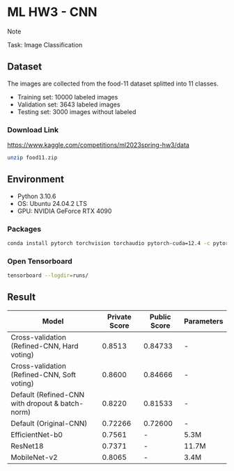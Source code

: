 # ML HW3 - CNN
> [!Note]
> Task: Image Classification

## Dataset
The images are collected from the food-11 dataset splitted into 11 classes.
- Training set: 10000 labeled images
- Validation set: 3643 labeled images
- Testing set: 3000 images without labeled

### Download Link
https://www.kaggle.com/competitions/ml2023spring-hw3/data
```bash
unzip food11.zip
```

## Environment
- Python 3.10.6
- OS: Ubuntu 24.04.2 LTS
- GPU: NVIDIA GeForce RTX 4090
### Packages
```bash
conda install pytorch torchvision torchaudio pytorch-cuda=12.4 -c pytorch -c nvidia scikit-learn
```
### Open Tensorboard
```bash
tensorboard --logdir=runs/
```

## Result
| Model | Private Score | Public Score | Parameters |
|-------|---------------|--------------|------------|
| Cross-validation (Refined-CNN, Hard voting) | 0.8513 | 0.84733 | - |
| Cross-validation (Refined-CNN, Soft voting) | 0.8600 | 0.84666 | - |
| Default (Refined-CNN with dropout & batch-norm) | 0.8220 | 0.81533 | - |
| Default (Original-CNN) | 0.72266 | 0.72600 | - |
| EfficientNet-b0 | 0.7561 | - | 5.3M |
| ResNet18 | 0.7371 | - | 11.7M |
| MobileNet-v2 | 0.8065 | - | 3.4M |
